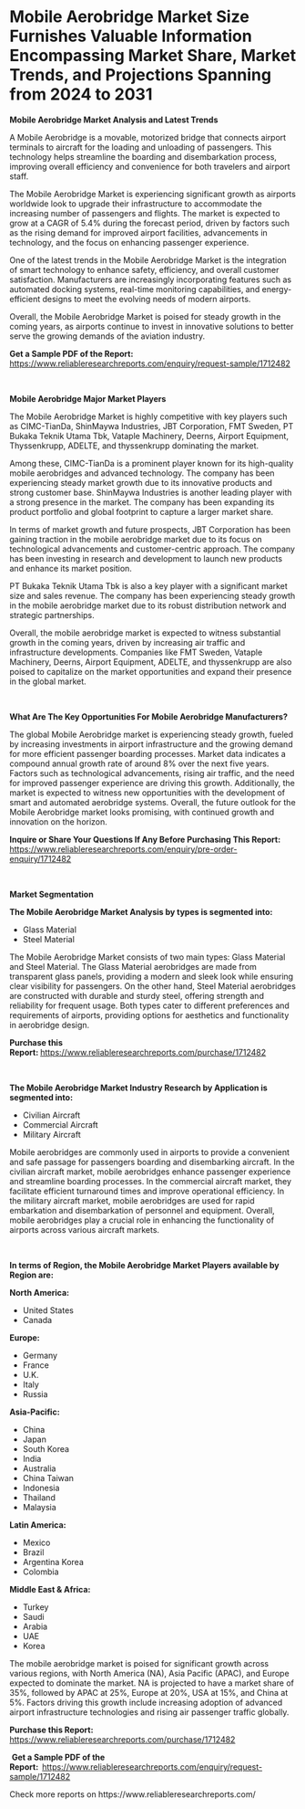 <p><h1>Mobile Aerobridge Market Size Furnishes Valuable Information Encompassing Market Share, Market Trends, and Projections Spanning from 2024 to 2031</h1></p><p><strong>Mobile Aerobridge Market Analysis and Latest Trends</strong></p>
<p><p>A Mobile Aerobridge is a movable, motorized bridge that connects airport terminals to aircraft for the loading and unloading of passengers. This technology helps streamline the boarding and disembarkation process, improving overall efficiency and convenience for both travelers and airport staff.</p><p>The Mobile Aerobridge Market is experiencing significant growth as airports worldwide look to upgrade their infrastructure to accommodate the increasing number of passengers and flights. The market is expected to grow at a CAGR of 5.4% during the forecast period, driven by factors such as the rising demand for improved airport facilities, advancements in technology, and the focus on enhancing passenger experience.</p><p>One of the latest trends in the Mobile Aerobridge Market is the integration of smart technology to enhance safety, efficiency, and overall customer satisfaction. Manufacturers are increasingly incorporating features such as automated docking systems, real-time monitoring capabilities, and energy-efficient designs to meet the evolving needs of modern airports.</p><p>Overall, the Mobile Aerobridge Market is poised for steady growth in the coming years, as airports continue to invest in innovative solutions to better serve the growing demands of the aviation industry.</p></p>
<p><strong>Get a Sample PDF of the Report:&nbsp;</strong> <a href="https://www.reliableresearchreports.com/enquiry/request-sample/1712482">https://www.reliableresearchreports.com/enquiry/request-sample/1712482</a></p>
<p>&nbsp;</p>
<p><strong>Mobile Aerobridge Major Market Players</strong></p>
<p><p>The Mobile Aerobridge Market is highly competitive with key players such as CIMC-TianDa, ShinMaywa Industries, JBT Corporation, FMT Sweden, PT Bukaka Teknik Utama Tbk, Vataple Machinery, Deerns, Airport Equipment, Thyssenkrupp, ADELTE, and thyssenkrupp dominating the market. </p><p>Among these, CIMC-TianDa is a prominent player known for its high-quality mobile aerobridges and advanced technology. The company has been experiencing steady market growth due to its innovative products and strong customer base. ShinMaywa Industries is another leading player with a strong presence in the market. The company has been expanding its product portfolio and global footprint to capture a larger market share.</p><p>In terms of market growth and future prospects, JBT Corporation has been gaining traction in the mobile aerobridge market due to its focus on technological advancements and customer-centric approach. The company has been investing in research and development to launch new products and enhance its market position.</p><p>PT Bukaka Teknik Utama Tbk is also a key player with a significant market size and sales revenue. The company has been experiencing steady growth in the mobile aerobridge market due to its robust distribution network and strategic partnerships.</p><p>Overall, the mobile aerobridge market is expected to witness substantial growth in the coming years, driven by increasing air traffic and infrastructure developments. Companies like FMT Sweden, Vataple Machinery, Deerns, Airport Equipment, ADELTE, and thyssenkrupp are also poised to capitalize on the market opportunities and expand their presence in the global market.</p></p>
<p>&nbsp;</p>
<p><strong>What Are The Key Opportunities For Mobile Aerobridge Manufacturers?</strong></p>
<p><p>The global Mobile Aerobridge market is experiencing steady growth, fueled by increasing investments in airport infrastructure and the growing demand for more efficient passenger boarding processes. Market data indicates a compound annual growth rate of around 8% over the next five years. Factors such as technological advancements, rising air traffic, and the need for improved passenger experience are driving this growth. Additionally, the market is expected to witness new opportunities with the development of smart and automated aerobridge systems. Overall, the future outlook for the Mobile Aerobridge market looks promising, with continued growth and innovation on the horizon.</p></p>
<p><strong>Inquire or Share Your Questions If Any Before Purchasing This Report:</strong> <a href="https://www.reliableresearchreports.com/enquiry/pre-order-enquiry/1712482">https://www.reliableresearchreports.com/enquiry/pre-order-enquiry/1712482</a></p>
<p>&nbsp;</p>
<p><strong>Market Segmentation</strong></p>
<p><strong>The Mobile Aerobridge Market Analysis by types is segmented into:</strong></p>
<p><ul><li>Glass Material</li><li>Steel Material</li></ul></p>
<p><p>The Mobile Aerobridge Market consists of two main types: Glass Material and Steel Material. The Glass Material aerobridges are made from transparent glass panels, providing a modern and sleek look while ensuring clear visibility for passengers. On the other hand, Steel Material aerobridges are constructed with durable and sturdy steel, offering strength and reliability for frequent usage. Both types cater to different preferences and requirements of airports, providing options for aesthetics and functionality in aerobridge design.</p></p>
<p><strong>Purchase this Report:&nbsp;</strong><a href="https://www.reliableresearchreports.com/purchase/1712482">https://www.reliableresearchreports.com/purchase/1712482</a></p>
<p>&nbsp;</p>
<p><strong>The Mobile Aerobridge Market Industry Research by Application is segmented into:</strong></p>
<p><ul><li>Civilian Aircraft</li><li>Commercial Aircraft</li><li>Military Aircraft</li></ul></p>
<p><p>Mobile aerobridges are commonly used in airports to provide a convenient and safe passage for passengers boarding and disembarking aircraft. In the civilian aircraft market, mobile aerobridges enhance passenger experience and streamline boarding processes. In the commercial aircraft market, they facilitate efficient turnaround times and improve operational efficiency. In the military aircraft market, mobile aerobridges are used for rapid embarkation and disembarkation of personnel and equipment. Overall, mobile aerobridges play a crucial role in enhancing the functionality of airports across various aircraft markets.</p></p>
<p>&nbsp;</p>
<p><strong>In terms of Region, the Mobile Aerobridge Market Players available by Region are:</strong></p>
<p>
    <p> <strong> North America: </strong>
        <ul>
            <li>United States</li>
            <li>Canada</li>
        </ul>
        </p> 
    <p> <strong> Europe: </strong>
        <ul>
            <li>Germany</li>
            <li>France</li>
            <li>U.K.</li>
            <li>Italy</li>
            <li>Russia</li>
        </ul>
        </p> 
    <p> <strong> Asia-Pacific: </strong>
        <ul>
            <li>China</li>
            <li>Japan</li>
            <li>South Korea</li>
            <li>India</li>
            <li>Australia</li>
            <li>China Taiwan</li>
            <li>Indonesia</li>
            <li>Thailand</li>
            <li>Malaysia</li>
        </ul>
        </p> 
    <p> <strong> Latin America: </strong>
        <ul>
            <li>Mexico</li>
            <li>Brazil</li>
            <li>Argentina Korea</li>
            <li>Colombia</li>
        </ul>
        </p> 
    <p> <strong> Middle East & Africa: </strong>
        <ul>
            <li>Turkey</li>
            <li>Saudi</li>
            <li>Arabia</li>
            <li>UAE</li>
            <li>Korea</li>
        </ul>
    </p>
    </p>
<p><p>The mobile aerobridge market is poised for significant growth across various regions, with North America (NA), Asia Pacific (APAC), and Europe expected to dominate the market. NA is projected to have a market share of 35%, followed by APAC at 25%, Europe at 20%, USA at 15%, and China at 5%. Factors driving this growth include increasing adoption of advanced airport infrastructure technologies and rising air passenger traffic globally.</p></p>
<p><strong>Purchase this Report: </strong><a href="https://www.reliableresearchreports.com/purchase/1712482">https://www.reliableresearchreports.com/purchase/1712482</a></p>
<p>&nbsp;<strong>Get a Sample PDF of the Report:&nbsp;&nbsp;</strong><a href="https://www.reliableresearchreports.com/enquiry/request-sample/1712482">https://www.reliableresearchreports.com/enquiry/request-sample/1712482</a></p>
<p><strong></strong></p>
<p>Check more reports on https://www.reliableresearchreports.com/</p>